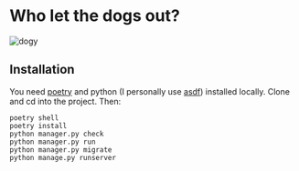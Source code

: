 # Who let the dogs out?

![dogy](https://external-content.duckduckgo.com/iu/?u=http%3A%2F%2Fvignette1.wikia.nocookie.net%2Fcowboybebop%2Fimages%2Fc%2Fcd%2F6_Ein1.png%2Frevision%2Flatest%3Fcb%3D20091209161501&f=1&nofb=1&ipt=0d739c6960fdf709a600850d6477fe8319fbf9c0ec5ed39c4512b7ace159f83e&ipo=images)

## Installation

You need [poetry]() and python (I personally use [asdf]()) installed locally. Clone and cd into the project. Then:

```shell
poetry shell
poetry install
python manager.py check
python manager.py run
python manager.py migrate
python manage.py runserver
```
